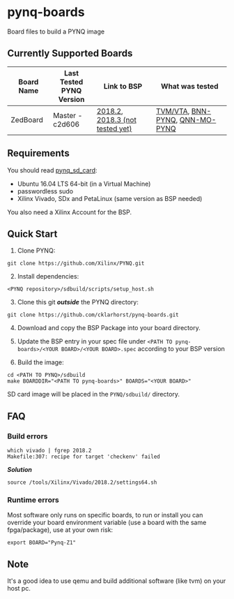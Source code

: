 # pynq-boards
Board files to build a PYNQ image

## Currently Supported Boards

Board Name  | Last Tested <br/> PYNQ Version | Link to BSP | What was tested
----------- | ------------------------ | ----------- | ---------------
ZedBoard    | Master - c2d606          | [2018.2](https://www.xilinx.com/member/forms/download/xef.html?filename=avnet-digilent-zedboard-v2018.2-final.bsp), [2018.3 (not tested yet)](https://www.xilinx.com/member/forms/download/xef.html?filename=avnet-digilent-zedboard-v2018.3-final.bsp) | [TVM/VTA](https://github.com/dmlc/tvm), [BNN-PYNQ](https://github.com/Xilinx/BNN-PYNQ), [QNN-MO-PYNQ](https://github.com/Xilinx/QNN-MO-PYNQ)

## Requirements

You should read [pynq_sd_card](https://pynq.readthedocs.io/en/v2.3/pynq_sd_card.html):
- Ubuntu 16.04 LTS 64-bit (in a Virtual Machine)
- passwordless sudo
- Xilinx Vivado, SDx and PetaLinux (same version as BSP needed)

You also need a Xilinx Account for the BSP.

## Quick Start

1. Clone PYNQ: 
```
git clone https://github.com/Xilinx/PYNQ.git
```

2. Install dependencies:
``` 
<PYNQ repository>/sdbuild/scripts/setup_host.sh
```

3. Clone this git ***outside*** the PYNQ directory: 
```
git clone https://github.com/cklarhorst/pynq-boards.git
```

4. Download and copy the BSP Package into your board directory.

5. Update the BSP entry in your spec file under `<PATH TO pynq-boards>/<YOUR BOARD>/<YOUR BOARD>.spec` according to your BSP version

6. Build the image:
```
cd <PATH TO PYNQ>/sdbuild
make BOARDDIR="<PATH TO pynq-boards>" BOARDS="<YOUR BOARD>"
```

SD card image will be placed in the `PYNQ/sdbuild/` directory.

## FAQ

### Build errors

```
which vivado | fgrep 2018.2
Makefile:307: recipe for target 'checkenv' failed
```
***Solution***
```
source /tools/Xilinx/Vivado/2018.2/settings64.sh
```

### Runtime errors

Most software only runs on specific boards, to run or install you can override your board environment variable (use a board with the same fpga/package), use at your own risk:
```
export BOARD="Pynq-Z1"
```

## Note
It's a good idea to use qemu and build additional software (like tvm) on your host pc.
